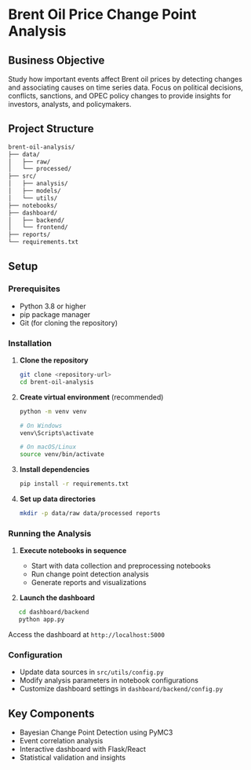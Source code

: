 # Brent Oil Price Change Point Analysis

## Business Objective

Study how important events affect Brent oil prices by detecting changes and associating causes on time series data. Focus on political decisions, conflicts, sanctions, and OPEC policy changes to provide insights for investors, analysts, and policymakers.

## Project Structure

```bash
brent-oil-analysis/
├── data/
│   ├── raw/
│   └── processed/
├── src/
│   ├── analysis/
│   ├── models/
│   └── utils/
├── notebooks/
├── dashboard/
│   ├── backend/
│   └── frontend/
├── reports/
└── requirements.txt
```

## Setup

### Prerequisites
- Python 3.8 or higher
- pip package manager
- Git (for cloning the repository)

### Installation

1. **Clone the repository**
   ```bash
   git clone <repository-url>
   cd brent-oil-analysis
   ```

2. **Create virtual environment** (recommended)
   ```bash
   python -m venv venv
   
   # On Windows
   venv\Scripts\activate
   
   # On macOS/Linux
   source venv/bin/activate
   ```

3. **Install dependencies**

   ```bash
   pip install -r requirements.txt
   ```

4. **Set up data directories**

   ```bash
   mkdir -p data/raw data/processed reports
   ```

### Running the Analysis

1. **Execute notebooks in sequence**
   - Start with data collection and preprocessing notebooks
   - Run change point detection analysis
   - Generate reports and visualizations

2. **Launch the dashboard**

```bash
   cd dashboard/backend
   python app.py
   ```

Access the dashboard at `http://localhost:5000`

### Configuration

- Update data sources in `src/utils/config.py`
- Modify analysis parameters in notebook configurations
- Customize dashboard settings in `dashboard/backend/config.py`

## Key Components

- Bayesian Change Point Detection using PyMC3
- Event correlation analysis
- Interactive dashboard with Flask/React
- Statistical validation and insights
